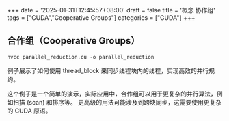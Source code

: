 +++
date = '2025-01-31T12:45:57+08:00'
draft = false
title = '概念 协作组'
tags = ["CUDA","Cooperative Groups"]
categories = ["CUDA"]
+++


## 合作组（Cooperative Groups）

`nvcc parallel_reduction.cu -o parallel_reduction`

例子展示了如何使用 thread_block 来同步线程块内的线程，实现高效的并行规约。

这个例子是一个简单的演示，实际应用中，合作组可以用于更复杂的并行算法，例如扫描 (scan) 和排序等。 更高级的用法可能涉及到跨块同步，这需要使用更复杂的 CUDA 原语。
